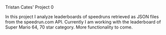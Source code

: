 Tristan Cates' Project 0

In this project I analyze leaderboards of speedruns retrieved as JSON files from the speedrun.com API. 
Currently I am working with the leaderboard of Super Mario 64, 70 star category. More functionality to come.
